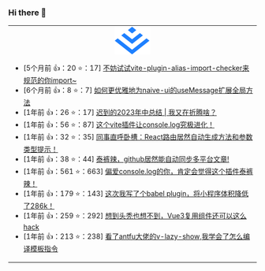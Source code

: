 ### Hi there 👋

<!--
**zikkeung/zikkeung** is a ✨ _special_ ✨ repository because its `README.md` (this file) appears on your GitHub profile.

Here are some ideas to get you started:

- 🔭 I’m currently working on ...
- 🌱 I’m currently learning ...
- 👯 I’m looking to collaborate on ...
- 🤔 I’m looking for help with ...
- 💬 Ask me about ...
- 📫 How to reach me: ...
- 😄 Pronouns: ...
- ⚡ Fun fact: ...
-->

<!-- multi-platform-posts start -->
  <table align="center">
      <tr>
        <td align="center" width="800px" valign="top">
          <div align="center"><img src='https://raw.githubusercontent.com/baozouai/multi-platform-posts-action/main/assets/juejin.svg' alt='juejin'/></div>
<ul>
<li align='left'>[5个月前 👍：20  ⭐：17]
      <a href="https://juejin.cn/post/7357957599843663872" target="_blank">不妨试试vite-plugin-alias-import-checker来规范的你import~</a>
      </li>
<li align='left'>[6个月前 👍：8  ⭐：7]
      <a href="https://juejin.cn/post/7349588906910433332" target="_blank">如何更优雅地为naive-ui的useMessage扩展全局方法</a>
      </li>
<li align='left'>[1年前 👍：26  ⭐：17]
      <a href="https://juejin.cn/post/7256346521644482615" target="_blank">迟到的2023年中总结 | 我又在折腾啥？</a>
      </li>
<li align='left'>[1年前 👍：56  ⭐：87]
      <a href="https://juejin.cn/post/7251170829969981500" target="_blank">这个vite插件让console.log究极进化！</a>
      </li>
<li align='left'>[1年前 👍：32  ⭐：35]
      <a href="https://juejin.cn/post/7246010218412376120" target="_blank">同事直呼卧槽：React路由居然自动生成方法和参数类型提示！</a>
      </li>
<li align='left'>[1年前 👍：38  ⭐：44]
      <a href="https://juejin.cn/post/7233053557834285117" target="_blank">泰裤辣，github居然能自动同步多平台文章!</a>
      </li>
<li align='left'>[1年前 👍：561  ⭐：663]
      <a href="https://juejin.cn/post/7231577806189133884" target="_blank">偏爱console.log的你，肯定会觉得这个插件泰裤辣！</a>
      </li>
<li align='left'>[1年前 👍：179  ⭐：143]
      <a href="https://juejin.cn/post/7223779544368545853" target="_blank">这次我写了个babel plugin，将小程序体积降低了286k！</a>
      </li>
<li align='left'>[1年前 👍：259  ⭐：292]
      <a href="https://juejin.cn/post/7222676935146307644" target="_blank">想到头秃也想不到，Vue3复用组件还可以这么hack</a>
      </li>
<li align='left'>[1年前 👍：213  ⭐：238]
      <a href="https://juejin.cn/post/7217836890119995450" target="_blank">看了antfu大佬的v-lazy-show,我学会了怎么编译模板指令</a>
      </li>
</ul>
        </td>
      </tr>
    </table>
    <!-- multi-platform-posts end -->
